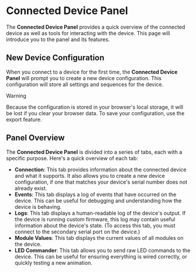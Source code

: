 # Connected Device Panel

The **Connected Device Panel** provides a quick overview of the connected device as well as tools for interacting with the device. This page will introduce you to the panel and its features.

## New Device Configuration

When you connect to a device for the first time, the **Connected Device Panel** will prompt you to create a new device configuration. This configuration will store all settings and sequences for the device.

> [!WARNING]
> Because the configuration is stored in your browser's local storage, it will be lost if you clear your browser data. To save your configuration, use the export feature.

## Panel Overview

The **Connected Device Panel** is divided into a series of tabs, each with a specific purpose. Here's a quick overview of each tab:

- **Connection**: This tab provides information about the connected device and what it supports. It also allows you to create a new device configuration, if one that matches your device's serial number does not already exist.
- **Events**: This tab displays a log of events that have occurred on the device. This can be useful for debugging and understanding how the device is behaving.
- **Logs**: This tab displays a human-readable log of the device's output. If the device is running custom firmware, this log may contain useful information about the device's state. (To access this tab, you must connect to the secondary serial port on the device.)
- **Module Values**: This tab displays the current values of all modules on the device.
- **LED Commander**: This tab allows you to send raw LED commands to the device. This can be useful for ensuring everything is wired correctly, or quickly testing a new animation.

